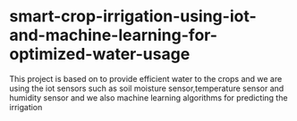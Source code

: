 # smart-crop-irrigation-using-iot-and-machine-learning-for-optimized-water-usage
This project is based on to provide efficient water to the crops and we are using the iot sensors such as soil moisture sensor,temperature sensor and humidity sensor and we also machine learning algorithms for predicting the irrigation
